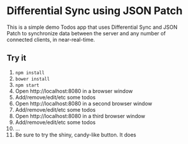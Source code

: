 # Differential Sync using JSON Patch

This is a simple demo Todos app that uses Differential Sync and JSON Patch to synchronize data between the server and any number of connected clients, in near-real-time.

## Try it

1. `npm install`
1. `bower install`
1. `npm start`
1. Open http://localhost:8080 in a browser window
1. Add/remove/edit/etc some todos
1. Open http://localhost:8080 in a second browser window
1. Add/remove/edit/etc some todos
1. Open http://localhost:8080 in a third browser window
1. Add/remove/edit/etc some todos
1. ...
1. Be sure to try the shiny, candy-like button. It does

